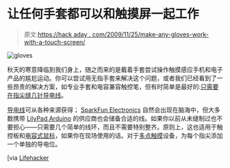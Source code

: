 # 让任何手套都可以和触摸屏一起工作

> 原文:[https://hack aday . com/2009/11/25/make-any-gloves-work-with-a-touch-screen/](https://hackaday.com/2009/11/25/make-any-gloves-work-with-a-touch-screen/)

![](../Images/66cc0b34d89ea6129b92011727c9af98.png "gloves")

秋天的寒意降临到我们身上，随之而来的是戴着手套尝试操作触摸感应手机和电子产品的尴尬运动。你可以尝试用无指手套来解决这个问题，或者我们已经看到了一些昂贵的解决方案，如专业手套和电容兼容触控笔，但有时简单是最好的:[只需要在指尖缝几针导电线](http://www.instructables.com/id/Making-A-Glove-Work-With-A-Touch-Screen/)。

[导电线](http://hackaday.com/2008/07/16/machine-embroidered-led-matrix/)可从各种来源获得； [SparkFun Electronics](http://www.sparkfun.com/commerce/product_info.php?products_id=9384) 自然会出现在脑海中，但大多数携带 [LilyPad Arduino](http://hackaday.com/2008/12/14/wearable-xbee-morse-code-keyer/) 的供应商也会储备合适的线。如果你以前从未缝制过也不要担心——只需要几个简单的线环，而且不需要特别整齐。原则上，这也适用于触控板和[电容式鼠标](http://hackaday.com/2009/10/22/magic-mouse-and-macbook-teardowns/)，如果你在现场使用的话。对于[多点触摸](http://hackaday.com/2008/07/14/dell-tablets-support-multitouch/)设备，为每个指尖添加一个单独的导电位。

[via [Lifehacker](http://lifehacker.com/5412625/make-any-pair-of-gloves-work-with-a-touchscreen)